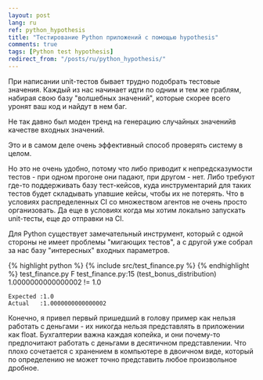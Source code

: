 ```yaml
---
layout: post
lang: ru
ref: python_hypothesis
title: "Тестирование Python приложений с помощью hypothesis"
comments: true
tags: [Python test hypothesis]
redirect_from: "/posts/ru/python_hypothesis/"
---
```


При написании unit-тестов бывает трудно подобрать тестовые значения.
Каждый из нас начинает идти по одним и тем же граблям, набирая свою базу "волшебных значений",
которые скорее всего уронят ваш код и найдут в нем баг.

Не так давно был моден тренд на генерацию случайных значенийв качестве входных значений.

Это и в самом деле очень эффективный способ проверять систему в целом.

Но это не очень удобно, потому что либо приводит к непредсказумости тестов -
при одном прогоне они падают, при другом - нет.
Либо требуют где-то поддерживать базу тест-кейсов, куда инструментарий для таких тестов будет складывать
упавшие кейсы, чтобы их не потерять.
Что в условиях распределенных CI со множеством агентов не очень просто организовать.
Да еще в условиях когда мы хотим локально запускать unit-тесты, еще до отправки на CI.

Для Python существует замечательный инструмент, который с одной стороны не имеет проблемы "мигающих
тестов", а с другой уже собрал за нас базу "интересных" входных параметров.

{% highlight python %}
{% include src/test_finance.py %}
{% endhighlight %} 
    test_finance.py F
    test_finance.py:15 (test_bonus_distribution)
    1.0000000000000002 != 1.0
    
    Expected :1.0
    Actual   :1.0000000000000002
 
Конечно, я привел первый пришедший в голову пример как нельзя работать с деньгами - их никогда нельзя 
представлять в приложении как float. 
Бухгалтерии важна каждая копейка, и они почему-то предпочитают
работать с деньгами в десятичном представлении.
Что плохо сочетается с хранением в компьютере в двоичном виде, который по определению не может точно
представить любое произвольное дробное.
